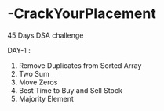 # -CrackYourPlacement
45 Days DSA challenge 

DAY-1 :

1) Remove Duplicates from Sorted Array
2) Two Sum
3) Move Zeros
4) Best Time to Buy and Sell Stock
5) Majority Element
